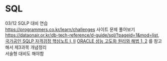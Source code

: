 # SQL
03/12 SQLP 대비 연습   
https://programmers.co.kr/learn/challenges 사이트 문제 풀어보기  
https://dataonair.or.kr/db-tech-reference/d-guide/sql/?pageid=1&mod=list,  
[국가공인 SQLP 자격검정 핵심노트 I, II](http://www.kyobobook.co.kr/product/detailViewKor.laf?ejkGb=KOR&mallGb=KOR&barcode=9791191941005&orderClick=LEa&Kc=) 
[ORACLE 성능 고도화 원리와 해법 1, 2](http://www.kyobobook.co.kr/product/detailViewKor.laf?mallGb=KOR&ejkGb=KOR&barcode=9791196395742) 를 참고해서 제3과목 개념정리  
서술형 대비도 해야함
